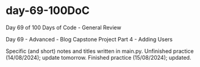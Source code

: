 # day-69-100DoC
Day 69 of 100 Days of Code - General Review

Day 69 - Advanced - Blog Capstone Project Part 4 - Adding Users

Specific (and short) notes and titles written in main.py.
  Unfinished practice (14/08/2024); update tomorrow.
    Finished practice (15/08/2024); updated.
